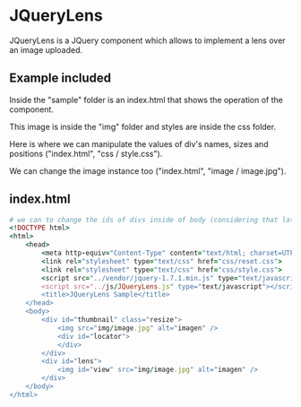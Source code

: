 JQueryLens
============================================================

JQueryLens is a JQuery component which allows to implement a lens over an image uploaded.

Example included
-------------------------------------------------------

Inside the "sample" folder is an index.html that shows the operation of the component.

This image is inside the "img" folder and styles are inside the css folder.

Here is where we can manipulate the values ​​of div's names, sizes and positions ("index.html", "css / style.css").

We can change the image instance too ("index.html", "image / image.jpg").

index.html
----------------------------

~~~~~ ruby
# we can to change the ids of divs inside of body (considering that later we have to change the ids in the css)
<!DOCTYPE html>
<html>
	<head>
    	<meta http-equiv="Content-Type" content="text/html; charset=UTF-8">
        <link rel="stylesheet" type="text/css" href="css/reset.css">
	    <link rel="stylesheet" type="text/css" href="css/style.css">
        <script src="../vendor/jquery-1.7.1.min.js" type="text/javascript"></script>
        <script src="../js/JQueryLens.js" type="text/javascript"></script>
        <title>JQueryLens Sample</title>
    </head>
    <body>
        <div id="thumbnail" class="resize">
            <img src="img/image.jpg" alt="imagen" />
            <div id="locator">
            </div>
        </div>
        <div id="lens">
            <img id="view" src="img/image.jpg" alt="imagen" />
        </div>
    </body>
</html>
~~~~~